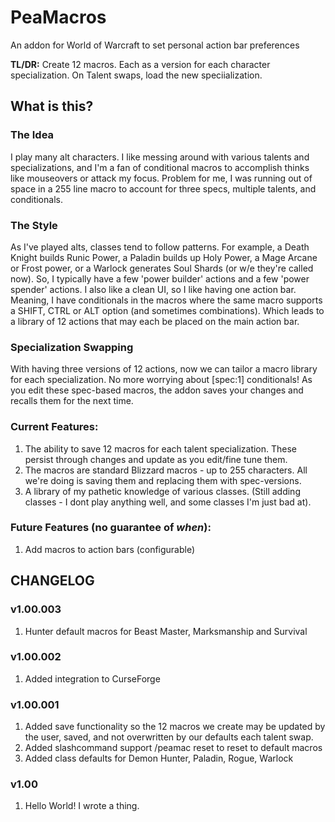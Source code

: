 # PeaMacros
An addon for World of Warcraft to set personal action bar preferences

**TL/DR:** Create 12 macros. Each as a version for each character specialization. On Talent swaps, load the new speciialization.

## What is this?

### The Idea
I play many alt characters. I like messing around with various talents and specializations, and I'm a fan of conditional macros to accomplish thinks like mouseovers or attack my focus. Problem for me, I was running out of space in a 255 line macro to account for three specs, multiple talents, and conditionals.  

### The Style
As I've played alts, classes tend to follow patterns. For example, a Death Knight builds Runic Power, a Paladin builds up Holy Power, a Mage Arcane or Frost power, or a Warlock generates Soul Shards (or w/e they're called now).  So, I typically have a few 'power builder' actions and a few 'power spender' actions.  I also like a clean UI, so I like having one action bar. Meaning, I have conditionals in the macros where the same macro supports a SHIFT, CTRL or ALT option (and sometimes combinations).  Which leads to a library of 12 actions that may each be placed on the main action bar.

### Specialization Swapping
With having three versions of 12 actions, now we can tailor a macro library for each specialization. No more worrying about [spec:1] conditionals!  As you edit these spec-based macros, the addon saves your changes and recalls them for the next time.

### Current Features:
1. The ability to save 12 macros for each talent specialization. These persist through changes and update as you edit/fine tune them.
2. The macros are standard Blizzard macros - up to 255 characters.  All we're doing is saving them and replacing them with spec-versions.
3. A library of my pathetic knowledge of various classes. (Still adding classes - I dont play anything well, and some classes I'm just bad at).

### Future Features (no guarantee of *when*):
1. Add macros to action bars (configurable)

## CHANGELOG

### v1.00.003
1. Hunter default macros for Beast Master, Marksmanship and Survival

### v1.00.002
1. Added integration to CurseForge

### v1.00.001
1. Added save functionality so the 12 macros we create may be updated by the user, saved, and not overwritten by our defaults each talent swap.
2. Added slashcommand support /peamac reset to reset to default macros
3. Added class defaults for Demon Hunter, Paladin, Rogue, Warlock

### v1.00
1. Hello World!  I wrote a thing.
